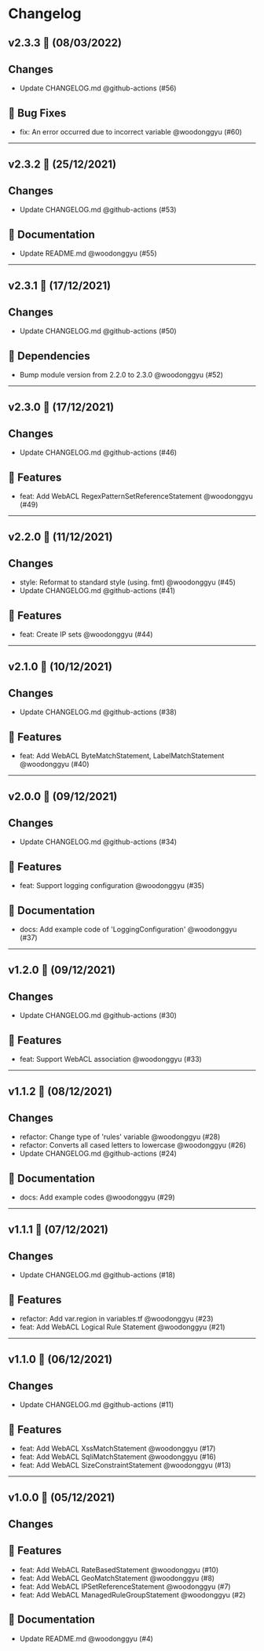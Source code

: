 # Changelog

## v2.3.3 🌈 (08/03/2022)
## Changes

- Update CHANGELOG.md @github-actions (#56)

## 🐛 Bug Fixes

- fix: An error occurred due to incorrect variable @woodonggyu (#60)

---

## v2.3.2 🌈 (25/12/2021)
## Changes

- Update CHANGELOG.md @github-actions (#53)

## 📝 Documentation

- Update README.md @woodonggyu (#55)

---

## v2.3.1 🌈 (17/12/2021)
## Changes

- Update CHANGELOG.md @github-actions (#50)

## 📌 Dependencies

- Bump module version from 2.2.0 to 2.3.0 @woodonggyu (#52)

---

## v2.3.0 🌈 (17/12/2021)
## Changes

- Update CHANGELOG.md @github-actions (#46)

## 🚀 Features

- feat: Add WebACL RegexPatternSetReferenceStatement @woodonggyu (#49)

---

## v2.2.0 🌈 (11/12/2021)
## Changes

- style: Reformat to standard style (using. fmt) @woodonggyu (#45)
- Update CHANGELOG.md @github-actions (#41)

## 🚀 Features

- feat: Create IP sets @woodonggyu (#44)

---

## v2.1.0 🌈 (10/12/2021)
## Changes

- Update CHANGELOG.md @github-actions (#38)

## 🚀 Features

- feat: Add WebACL ByteMatchStatement, LabelMatchStatement @woodonggyu (#40)

---

## v2.0.0 🌈 (09/12/2021)
## Changes

- Update CHANGELOG.md @github-actions (#34)

## 🚀 Features

- feat: Support logging configuration @woodonggyu (#35)

## 📝 Documentation

- docs: Add example code of 'LoggingConfiguration' @woodonggyu (#37)

---

## v1.2.0 🌈 (09/12/2021)
## Changes

- Update CHANGELOG.md @github-actions (#30)

## 🚀 Features

- feat: Support WebACL association @woodonggyu (#33)

---

## v1.1.2 🌈 (08/12/2021)
## Changes

- refactor: Change type of 'rules' variable @woodonggyu (#28)
- refactor: Converts all cased letters to lowercase @woodonggyu (#26)
- Update CHANGELOG.md @github-actions (#24)

## 📝 Documentation

- docs: Add example codes @woodonggyu (#29)

---

## v1.1.1 🌈 (07/12/2021)
## Changes

- Update CHANGELOG.md @github-actions (#18)

## 🚀 Features

- refactor: Add var.region in variables.tf @woodonggyu (#23)
- feat: Add WebACL Logical Rule Statement @woodonggyu (#21)

---

## v1.1.0 🌈 (06/12/2021)
## Changes

- Update CHANGELOG.md @github-actions (#11)

## 🚀 Features

- feat: Add WebACL XssMatchStatement @woodonggyu (#17)
- feat: Add WebACL SqliMatchStatement @woodonggyu (#16)
- feat: Add WebACL SizeConstraintStatement @woodonggyu (#13)

---

## v1.0.0 🌈 (05/12/2021)
## Changes

## 🚀 Features

- feat: Add WebACL RateBasedStatement @woodonggyu (#10)
- feat: Add WebACL GeoMatchStatement @woodonggyu (#8)
- feat: Add WebACL IPSetReferenceStatement @woodonggyu (#7)
- feat: Add WebACL ManagedRuleGroupStatement @woodonggyu (#2)

## 📝 Documentation

- Update README.md @woodonggyu (#4)
